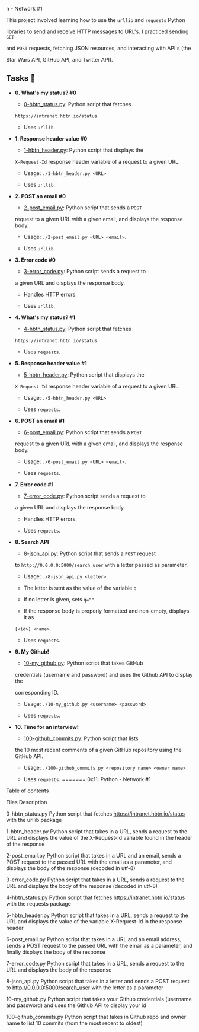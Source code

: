 
n - Network #1



This project involved learning how to use the `urllib` and `requests` Python

libraries to send and receive HTTP messages to URL's. I practiced sending `GET`

and `POST` requests, fetching JSON resources, and interacting with API's (the

Star Wars API, GitHub API, and Twitter API).



## Tasks :page_with_curl:



* **0. What's my status? #0**

  * [0-hbtn_status.py](./0-hbtn_status.py): Python script that fetches
  
  `https://intranet.hbtn.io/status`.
  
  * Uses `urllib`.
  


* **1. Response header value #0**

  * [1-hbtn_header.py](./1-hbtn_header.py): Python script that displays the
  
  `X-Request-Id` response header variable of a request to a given URL.
  
  * Usage: `./1-hbtn_header.py <URL>`
  
  * Uses `urllib`.
  


* **2. POST an email #0**

  * [2-post_email.py](./2-post_email.py): Python script that sends a `POST`
  
  request to a given URL with a given email, and displays the response body.
  
  * Usage: `./2-post_email.py <URL> <email>`.
  
  * Uses `urllib`.
  


* **3. Error code #0**

  * [3-error_code.py](./3-error_code.py): Python script sends a request to
  
  a given URL and displays the response body.
  
  * Handles HTTP errors.
  
  * Uses `urllib`.
  


* **4. What's my status? #1**

  * [4-hbtn_status.py](./4-hbtn_status.py): Python script that fetches
  
  `https://intranet.hbtn.io/status`.
  
  * Uses `requests`.
  


* **5. Response header value #1**

  * [5-hbtn_header.py](./5-hbtn_header.py): Python script that displays the
  
  `X-Request-Id` response header variable of a request to a given URL.
  
  * Usage: `./5-hbtn_header.py <URL>`
  
  * Uses `requests`.
  


* **6. POST an email #1**

  * [6-post_email.py](./6-post_email.py): Python script that sends a `POST`
  
  request to a given URL with a given email, and displays the response body.
  
  * Usage: `./6-post_email.py <URL> <email>`.
  
  * Uses `requests`.
  


* **7. Error code #1**

  * [7-error_code.py](./7-error_code.py): Python script sends a request to
  
  a given URL and displays the response body.
  
  * Handles HTTP errors.
  
  * Uses `requests`.
  


* **8. Search API**

  * [8-json_api.py](./8-json_api.py): Python script that sends a `POST` request
  
  to `http://0.0.0.0:5000/search_user` with a letter passed as parameter.
  
  * Usage: `./8-json_api.py <letter>`
  
  * The letter is sent as the value of the variable `q`.
  
  * If no letter is given, sets `q=""`.
  
  * If the response body is properly formatted and non-empty, displays it as
  
  `[<id>] <name>`.
  
  * Uses `requests`.
  


* **9. My Github!**

  * [10-my_github.py](./10-my_github.py): Python script that takes GitHub
  
  credentials (username and password) and uses the Github API to display the
  
  corresponding ID.
  
  * Usage: `./10-my_github.py <username> <password>`
  
  * Uses `requests`.
  


* **10. Time for an interview!**

  * [100-github_commits.py](./100-github_commits.py): Python script that lists
  
  the 10 most recent comments of a given GitHub repository using the GitHub API.
  
  * Usage: `./100-github_commits.py <repository name> <owner name>`
  
  * Uses `requests`.
=======
0x11. Python - Network #1

Table of contents

Files Description

0-hbtn_status.py	Python script that fetches https://intranet.hbtn.io/status with the urllib package

1-hbtn_header.py	Python script that takes in a URL, sends a request to the URL and displays the value of the X-Request-Id variable found in the header of the response

2-post_email.py		Python script that takes in a URL and an email, sends a POST request to the passed URL with the email as a parameter, and displays the body of the response (decoded in utf-8)

3-error_code.py		Python script that takes in a URL, sends a request to the URL and displays the body of the response (decoded in utf-8)

4-hbtn_status.py	Python script that fetches https://intranet.hbtn.io/status with the requests package

5-hbtn_header.py	Python script that takes in a URL, sends a request to the URL and displays the value of the variable X-Request-Id in the response header

6-post_email.py		Python script that takes in a URL and an email address, sends a POST request to the passed URL with the email as a parameter, and finally displays the body of the response

7-error_code.py		Python script that takes in a URL, sends a request to the URL and displays the body of the response

8-json_api.py		Python script that takes in a letter and sends a POST request to http://0.0.0.0:5000/search_user with the letter as a parameter

10-my_github.py		Python script that takes your Github credentials (username and password) and uses the Github API to display your id

100-github_commits.py	Python script that takes in Github repo and owner name to list 10 commits (from the most recent to oldest)
